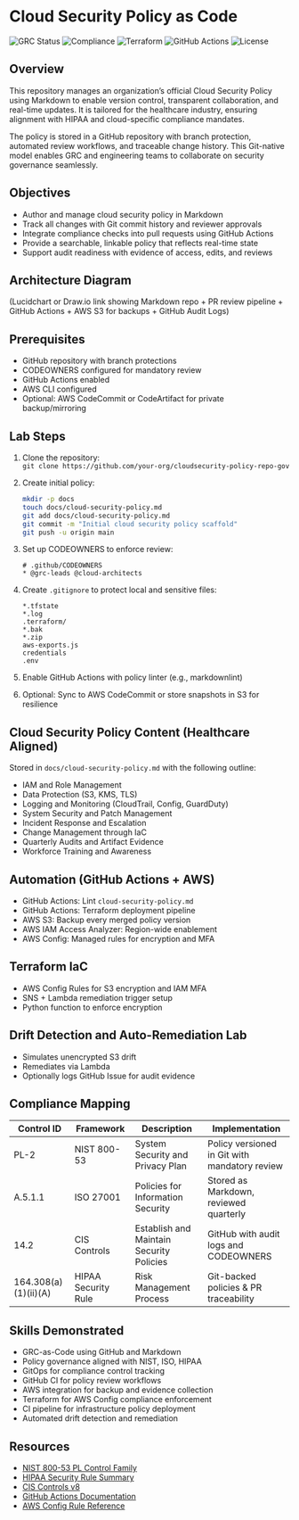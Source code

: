 # Cloud Security Policy as Code

![GRC Status](https://img.shields.io/badge/GRC%20Status-Automated-blue)
![Compliance](https://img.shields.io/badge/Compliance-HIPAA%2C%20NIST%20800--53%2C%20CIS-green)
![Terraform](https://img.shields.io/badge/IaC-Terraform-623CE4?logo=terraform)
![GitHub Actions](https://img.shields.io/badge/CI-GitHub%20Actions-2088FF?logo=github-actions)
![License](https://img.shields.io/badge/license-MIT-lightgrey)

## Overview
This repository manages an organization’s official Cloud Security Policy using Markdown to enable version control, transparent collaboration, and real-time updates. It is tailored for the healthcare industry, ensuring alignment with HIPAA and cloud-specific compliance mandates.

The policy is stored in a GitHub repository with branch protection, automated review workflows, and traceable change history. This Git-native model enables GRC and engineering teams to collaborate on security governance seamlessly.

## Objectives
- Author and manage cloud security policy in Markdown
- Track all changes with Git commit history and reviewer approvals
- Integrate compliance checks into pull requests using GitHub Actions
- Provide a searchable, linkable policy that reflects real-time state
- Support audit readiness with evidence of access, edits, and reviews

## Architecture Diagram
(Lucidchart or Draw.io link showing Markdown repo + PR review pipeline + GitHub Actions + AWS S3 for backups + GitHub Audit Logs)

## Prerequisites
- GitHub repository with branch protections
- CODEOWNERS configured for mandatory review
- GitHub Actions enabled
- AWS CLI configured
- Optional: AWS CodeCommit or CodeArtifact for private backup/mirroring

## Lab Steps
1. Clone the repository:  
   `git clone https://github.com/your-org/cloudsecurity-policy-repo-gov`

2. Create initial policy:
   ```bash
   mkdir -p docs
   touch docs/cloud-security-policy.md
   git add docs/cloud-security-policy.md
   git commit -m "Initial cloud security policy scaffold"
   git push -u origin main
   ```

3. Set up CODEOWNERS to enforce review:
   ```plaintext
   # .github/CODEOWNERS
   * @grc-leads @cloud-architects
   ```

4. Create `.gitignore` to protect local and sensitive files:
   ```plaintext
   *.tfstate
   *.log
   .terraform/
   *.bak
   *.zip
   aws-exports.js
   credentials
   .env
   ```

5. Enable GitHub Actions with policy linter (e.g., markdownlint)
6. Optional: Sync to AWS CodeCommit or store snapshots in S3 for resilience

## Cloud Security Policy Content (Healthcare Aligned)

Stored in `docs/cloud-security-policy.md` with the following outline:
- IAM and Role Management
- Data Protection (S3, KMS, TLS)
- Logging and Monitoring (CloudTrail, Config, GuardDuty)
- System Security and Patch Management
- Incident Response and Escalation
- Change Management through IaC
- Quarterly Audits and Artifact Evidence
- Workforce Training and Awareness

## Automation (GitHub Actions + AWS)
- GitHub Actions: Lint `cloud-security-policy.md`
- GitHub Actions: Terraform deployment pipeline
- AWS S3: Backup every merged policy version
- AWS IAM Access Analyzer: Region-wide enablement
- AWS Config: Managed rules for encryption and MFA

## Terraform IaC
- AWS Config Rules for S3 encryption and IAM MFA
- SNS + Lambda remediation trigger setup
- Python function to enforce encryption

## Drift Detection and Auto-Remediation Lab
- Simulates unencrypted S3 drift
- Remediates via Lambda
- Optionally logs GitHub Issue for audit evidence

## Compliance Mapping
| Control ID | Framework | Description | Implementation |
|-----------|-----------|-------------|----------------|
| PL-2 | NIST 800-53 | System Security and Privacy Plan | Policy versioned in Git with mandatory review |
| A.5.1.1 | ISO 27001 | Policies for Information Security | Stored as Markdown, reviewed quarterly |
| 14.2 | CIS Controls | Establish and Maintain Security Policies | GitHub with audit logs and CODEOWNERS |
| 164.308(a)(1)(ii)(A) | HIPAA Security Rule | Risk Management Process | Git-backed policies & PR traceability |

## Skills Demonstrated
- GRC-as-Code using GitHub and Markdown
- Policy governance aligned with NIST, ISO, HIPAA
- GitOps for compliance control tracking
- GitHub CI for policy review workflows
- AWS integration for backup and evidence collection
- Terraform for AWS Config compliance enforcement
- CI pipeline for infrastructure policy deployment
- Automated drift detection and remediation

## Resources
- [NIST 800-53 PL Control Family](https://csrc.nist.gov)
- [HIPAA Security Rule Summary](https://www.hhs.gov/hipaa/for-professionals/security/laws-regulations/index.html)
- [CIS Controls v8](https://www.cisecurity.org/controls/cis-controls-list/)
- [GitHub Actions Documentation](https://docs.github.com/en/actions)
- [AWS Config Rule Reference](https://docs.aws.amazon.com/config/latest/developerguide/managed-rules-by-aws-config.html)
